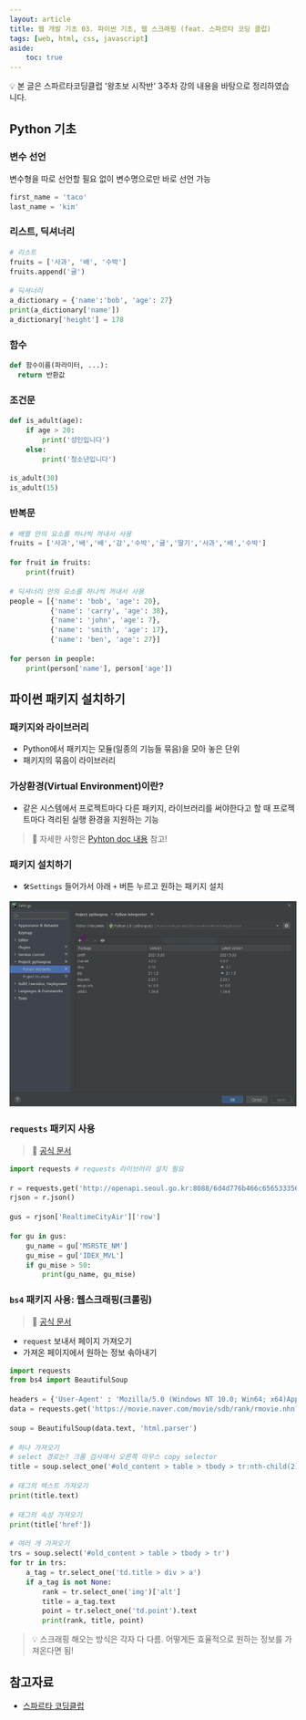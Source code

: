 ```yaml
---
layout: article
title: 웹 개발 기초 03. 파이썬 기초, 웹 스크래핑 (feat. 스파르타 코딩 클럽)
tags: [web, html, css, javascript]
aside:
    toc: true
---
```


💡 본 글은 스파르타코딩클럽 '왕초보 시작반' 3주차 강의 내용을 바탕으로 정리하였습니다.

## Python 기초
### 변수 선언
변수형을 따로 선언할 필요 없이 변수명으로만 바로 선언 가능

```python
first_name = 'taco'
last_name = 'kim'
```

### 리스트, 딕셔너리
```python
# 리스트
fruits = ['사과', '배', '수박']
fruits.append('귤')

# 딕셔너리
a_dictionary = {'name':'bob', 'age': 27}
print(a_dictionary['name'])
a_dictionary['height'] = 178
```

### 함수
```python
def 함수이름(파라미터, ...):
  return 반환값
```

### 조건문
```python
def is_adult(age):
    if age > 20:
        print('성인입니다')
    else:
        print('청소년입니다')

is_adult(30)
is_adult(15)
```

### 반복문
```python
# 배열 안의 요소를 하나씩 꺼내서 사용
fruits = ['사과','배','배','감','수박','귤','딸기','사과','배','수박']

for fruit in fruits:
    print(fruit)

# 딕셔너리 안의 요소를 하나씩 꺼내서 사용
people = [{'name': 'bob', 'age': 20},
          {'name': 'carry', 'age': 38},
          {'name': 'john', 'age': 7},
          {'name': 'smith', 'age': 17},
          {'name': 'ben', 'age': 27}]

for person in people:
    print(person['name'], person['age'])
```

## 파이썬 패키지 설치하기
### 패키지와 라이브러리
* Python에서 패키지는 모듈(일종의 기능들 묶음)을 모아 놓은 단위
* 패키지의 묶음이 라이브러리

### 가상환경(Virtual Environment)이란?
* 같은 시스템에서 프로젝트마다 다른 패키지, 라이브러리를 써야한다고 할 때 프로젝트마다 격리된 실행 환경을 지원하는 기능

> 📌 자세한 사항은 [Pyhton doc 내용](https://docs.python.org/ko/3/tutorial/venv.html) 참고!

### 패키지 설치하기
* `🛠Settings` 들어가서 아래 `+` 버튼 누르고 원하는 패키지 설치

![스파르타코딩클럽_2주차_숙제](/assets/images/posts/2021-06-25_py_package.png) <br/>

### `requests` 패키지 사용
> 📌 [공식 문서](https://docs.python-requests.org/en/master/)

```python
import requests # requests 라이브러리 설치 필요

r = requests.get('http://openapi.seoul.go.kr:8088/6d4d776b466c656533356a4b4b5872/json/RealtimeCityAir/1/99')
rjson = r.json()

gus = rjson['RealtimeCityAir']['row']

for gu in gus:
    gu_name = gu['MSRSTE_NM']
    gu_mise = gu['IDEX_MVL']
    if gu_mise > 50:
        print(gu_name, gu_mise)
```

### `bs4` 패키지 사용: 웹스크래핑(크롤링)
> 📌 [공식 문서](https://www.crummy.com/software/BeautifulSoup/bs4/doc//)

* `request` 보내서 페이지 가져오기
* 가져온 페이지에서 원하는 정보 솎아내기

```python
import requests
from bs4 import BeautifulSoup

headers = {'User-Agent' : 'Mozilla/5.0 (Windows NT 10.0; Win64; x64)AppleWebKit/537.36 (KHTML, like Gecko) Chrome/73.0.3683.86 Safari/537.36'}
data = requests.get('https://movie.naver.com/movie/sdb/rank/rmovie.nhn?sel=pnt&date=20200303',headers=headers)

soup = BeautifulSoup(data.text, 'html.parser')

# 하나 가져오기
# select 경로는? 크롬 검사에서 오른쪽 마우스 copy selector
title = soup.select_one('#old_content > table > tbody > tr:nth-child(2) > td.title > div > a')

# 태그의 텍스트 가져오기
print(title.text)

# 태그의 속성 가져오기
print(title['href'])

# 여러 개 가져오기
trs = soup.select('#old_content > table > tbody > tr')
for tr in trs:
    a_tag = tr.select_one('td.title > div > a')
    if a_tag is not None:
        rank = tr.select_one('img')['alt']
        title = a_tag.text
        point = tr.select_one('td.point').text
        print(rank, title, point)
```

> 💡 스크래핑 해오는 방식은 각자 다 다름. 어떻게든 효율적으로 원하는 정보를 가져온다면 됨!

<!--more-->
## 참고자료
+ [스파르타 코딩클럽](https://spartacodingclub.kr/)
